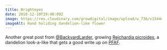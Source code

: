 ```yaml
---
title: Brighteyes
date: 2018-12-10T19:40:09Z
image: https://res.cloudinary.com/growdigital/image/upload/w_736/v1544470914/reichardia-0689.jpg
imageAlt: Hand holiding dandelion-like flower
---
```


Another great post from [@BackyardLarder](https://twitter.com/backyardlarder), growing [Reichardia picroides](https://backyardlarder.co.uk/2018/11/reichardia-picroides/), a dandelion look-a-like that gets a good write up on [PFAF](http://temperate.theferns.info/viewtropical.php?id=Reichardia+picroides).
